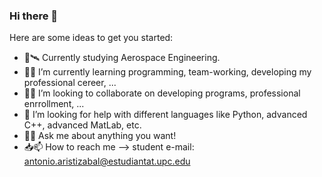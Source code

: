 ### Hi there 👋


<!-- **wantuto/wantuto** is a ✨ _special_ ✨ repository because its `README.md` (this file) appears on your GitHub profile. -->

Here are some ideas to get you started:

- 🚀🛰 Currently studying Aerospace Engineering.
- 🌱📖 I’m currently learning programming, team-working, developing my professional cereer, ...
- 🤝👯 I’m looking to collaborate on developing programs, professional enrrollment, ...
- 🤔 I’m looking for help with different languages like Python, advanced C++, advanced MatLab, etc.
- 💬📝 Ask me about anything you want!
- 📥📫 How to reach me --> student e-mail: antonio.aristizabal@estudiantat.upc.edu  

